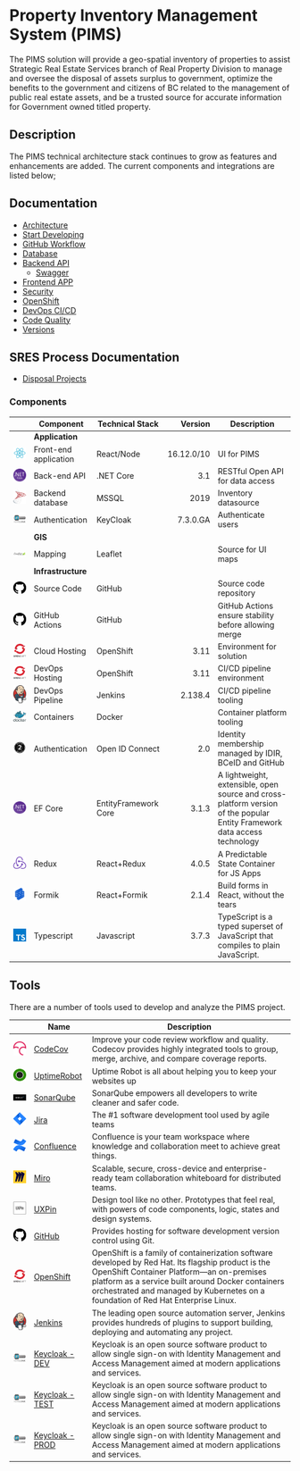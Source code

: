 # Property Inventory Management System (PIMS)

The PIMS solution will provide a geo-spatial inventory of properties to assist Strategic Real Estate Services branch of Real Property Division to manage and oversee the disposal of assets surplus to government, optimize the benefits to the government and citizens of BC related to the management of public real estate assets, and be a trusted source for accurate information for Government owned titled property.

## Description

The PIMS technical architecture stack continues to grow as features and enhancements are added. The current components and integrations are listed below;

## Documentation

- [Architecture](./ARCHITECTURE.md)
- [Start Developing](./DEVELOPMENT.md)
- [GitHub Workflow](./GITHUB-WORKFLOW.md)
- [Database](./DATABASE.md)
- [Backend API](../backend/README.md)
  - [Swagger](https://pims-dev.pathfinder.gov.bc.ca/api-docs/index.html)
- [Frontend APP](../frontend/README.md)
- [Security](./SECURITY.md)
- [OpenShift](../openshift/README.md)
- [DevOps CI/CD](./DEVOPS.md)
- [Code Quality](./CODE-QUALITY.md)
- [Versions](./VERSIONS.md)

## SRES Process Documentation

- [Disposal Projects](./sres/DISPOSAL-PROJECTS.md)

### Components

| &nbsp;&nbsp;&nbsp;&nbsp;&nbsp;&nbsp;                | Component             | Technical Stack      |              Version | Description                                                                                                              |
| --------------------------------------------------- | --------------------- | -------------------- | -------------------: | ------------------------------------------------------------------------------------------------------------------------ |
|                                                     | **Application**       |
| <img src="./images/logo-react.svg" width="25">      | Front-end application | React/Node           |           16.12.0/10 | UI for PIMS                                                                                                              |
| <img src="./images/logo-dotnetcore.svg" width="25"> | Back-end API          | .NET Core            |                  3.1 | RESTful Open API for data access                                                                                         |
| <img src="./images/logo-mssql.svg" width="25">      | Backend database      | MSSQL                |                 2019 | Inventory datasource                                                                                                     |
| <img src="./images/logo-keycloak.png" width="25">   | Authentication        | KeyCloak             | 7&#46;3&#46;0&#46;GA | Authenticate users                                                                                                       |
|                                                     | **GIS**               |
| <img src="./images/logo-leaflett.png" width="25">   | Mapping               | Leaflet              |                      | Source for UI maps                                                                                                       |
|                                                     | **Infrastructure**    |
| <img src="./images/logo-github.svg" width="25">     | Source Code           | GitHub               |                      | Source code repository                                                                                                   |
| <img src="./images/logo-github.svg" width="25">     | GitHub Actions        | GitHub               |                      | GitHub Actions ensure stability before allowing merge                                                                    |
| <img src="./images/logo-OpenShift.svg" width="25">  | Cloud Hosting         | OpenShift            |                 3.11 | Environment for solution                                                                                                 |
| <img src="./images/logo-OpenShift.svg" width="25">  | DevOps Hosting        | OpenShift            |                 3.11 | CI/CD pipeline environment                                                                                               |
| <img src="./images/logo-jenkins.svg" width="25">    | DevOps Pipeline       | Jenkins              |              2.138.4 | CI/CD pipeline tooling                                                                                                   |
| <img src="./images/logo-docker.svg" width="25">     | Containers            | Docker               |                      | Container platform tooling                                                                                               |
| <img src="./images/oauth-2.svg" width="25">         | Authentication        | Open ID Connect      |                  2.0 | Identity membership managed by IDIR, BCeID and GitHub                                                                    |
| <img src="./images/logo-dotnetcore.svg" width="25"> | EF Core               | EntityFramework Core |                3.1.3 | A lightweight, extensible, open source and cross-platform version of the popular Entity Framework data access technology |
| <img src="./images/redux.svg" width="25">           | Redux                 | React+Redux          |                4.0.5 | A Predictable State Container for JS Apps                                                                                |
| <img src="./images/formik.png" width="25">          | Formik                | React+Formik         |                2.1.4 | Build forms in React, without the tears                                                                                  |
| <img src="./images/typescript.svg" width="25">      | Typescript            | Javascript           |                3.7.3 | TypeScript is a typed superset of JavaScript that compiles to plain JavaScript.                                          |

## Tools

There are a number of tools used to develop and analyze the PIMS project.

|         &nbsp;&nbsp;&nbsp;&nbsp;&nbsp;&nbsp;         | Name                                                                                                                                                                                                                                                                                                                                                                                     | Description                                                                                                                                                                                                                                                                               |
| :--------------------------------------------------: | ---------------------------------------------------------------------------------------------------------------------------------------------------------------------------------------------------------------------------------------------------------------------------------------------------------------------------------------------------------------------------------------- | ----------------------------------------------------------------------------------------------------------------------------------------------------------------------------------------------------------------------------------------------------------------------------------------- |
|     <img src="./images/codecov.svg" width="25">      | [CodeCov](https://codecov.io/gh/bcgov/PIMS)                                                                                                                                                                                                                                                                                                                                              | Improve your code review workflow and quality. Codecov provides highly integrated tools to group, merge, archive, and compare coverage reports.                                                                                                                                           |
| <img src="./images/logo-uptimerobot.svg" width="25"> | [UptimeRobot](https://stats.uptimerobot.com/M7nQzH52nW)                                                                                                                                                                                                                                                                                                                                  | Uptime Robot is all about helping you to keep your websites up                                                                                                                                                                                                                            |
|  <img src="./images/logo-sonarqube.png" width="25">  | [SonarQube](https://sonarqube-jcxjin-tools.pathfinder.gov.bc.ca/about)                                                                                                                                                                                                                                                                                                                   | SonarQube empowers all developers to write cleaner and safer code.                                                                                                                                                                                                                        |
|    <img src="./images/logo-jira.png" width="25">     | [Jira](https://pimsteam.atlassian.net/secure/RapidBoard.jspa?rapidView=33&projectKey=PIMS&view=planning&issueLimit=100)                                                                                                                                                                                                                                                                  | The #1 software development tool used by agile teams                                                                                                                                                                                                                                      |
| <img src="./images/logo-confluence.png" width="25">  | [Confluence](https://pimsteam.atlassian.net/wiki/spaces/PIMS/overview)                                                                                                                                                                                                                                                                                                                   | Confluence is your team workspace where knowledge and collaboration meet to achieve great things.                                                                                                                                                                                         |
|    <img src="./images/logo-miro.png" width="25">     | [Miro](https://miro.com/app/board/o9J_ku8iw90=/)                                                                                                                                                                                                                                                                                                                                         | Scalable, secure, cross-device and enterprise-ready team collaboration whiteboard for distributed teams.                                                                                                                                                                                  |
|    <img src="./images/logo-uxpin.png" width="25">    | [UXPin](https://preview.uxpin.com/bcfcebd6d46b70cc4030fc7ec0b363b72d9d2d99#/pages/126907807/simulate/sitemap)                                                                                                                                                                                                                                                                            | Design tool like no other. Prototypes that feel real, with powers of code components, logic, states and design systems.                                                                                                                                                                   |
|   <img src="./images/logo-github.svg" width="25">    | [GitHub](https://github.com/bcgov/pims)                                                                                                                                                                                                                                                                                                                                                  | Provides hosting for software development version control using Git.                                                                                                                                                                                                                      |
|  <img src="./images/logo-OpenShift.svg" width="25">  | [OpenShift](https://console.pathfinder.gov.bc.ca:8443/console/projects)                                                                                                                                                                                                                                                                                                                  | OpenShift is a family of containerization software developed by Red Hat. Its flagship product is the OpenShift Container Platform—an on-premises platform as a service built around Docker containers orchestrated and managed by Kubernetes on a foundation of Red Hat Enterprise Linux. |
|   <img src="./images/logo-jenkins.svg" width="25">   | [Jenkins](https://jenkins-jcxjin-tools.pathfinder.gov.bc.ca/)                                                                                                                                                                                                                                                                                                                            | The leading open source automation server, Jenkins provides hundreds of plugins to support building, deploying and automating any project.                                                                                                                                                |
|  <img src="./images/logo-keycloak.png" width="25">   | [Keycloak - DEV](https://sso-dev.pathfinder.gov.bc.ca/auth/realms/xz0xtue5/protocol/openid-connect/auth?client_id=security-admin-console&redirect_uri=https%3A%2F%2Fsso-dev.pathfinder.gov.bc.ca%2Fauth%2Fadmin%2Fxz0xtue5%2Fconsole%2F&state=a8bc8e3c-bb40-4dd5-a5a8-2dd74b44df3b&response_mode=fragment&response_type=code&scope=openid&nonce=87068b23-6edd-4654-8625-55a9dc2e7c42)    | Keycloak is an open source software product to allow single sign-on with Identity Management and Access Management aimed at modern applications and services.                                                                                                                             |
|  <img src="./images/logo-keycloak.png" width="25">   | [Keycloak - TEST](https://sso-test.pathfinder.gov.bc.ca/auth/realms/xz0xtue5/protocol/openid-connect/auth?client_id=security-admin-console&redirect_uri=https%3A%2F%2Fsso-test.pathfinder.gov.bc.ca%2Fauth%2Fadmin%2Fxz0xtue5%2Fconsole%2F&state=bb712666-eb33-49ae-825b-bb5da481cb36&response_mode=fragment&response_type=code&scope=openid&nonce=e7a871ad-d8e0-4a40-bf83-9247e87964bf) | Keycloak is an open source software product to allow single sign-on with Identity Management and Access Management aimed at modern applications and services.                                                                                                                             |
|  <img src="./images/logo-keycloak.png" width="25">   | [Keycloak - PROD](https://sso.pathfinder.gov.bc.ca/auth/realms/xz0xtue5/protocol/openid-connect/auth?client_id=security-admin-console&redirect_uri=https%3A%2F%2Fsso.pathfinder.gov.bc.ca%2Fauth%2Fadmin%2Fxz0xtue5%2Fconsole%2F&state=58f4e8fa-626a-48b1-a304-929943a8382b&response_mode=fragment&response_type=code&scope=openid&nonce=87680620-9e91-45fd-8741-a635f96ffa9b)           | Keycloak is an open source software product to allow single sign-on with Identity Management and Access Management aimed at modern applications and services.                                                                                                                             |
